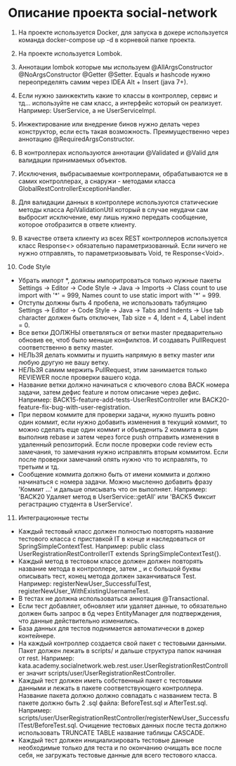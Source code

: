 Описание проекта social-network
=====================================

1) На проекте используется Docker, для запуска в докере используется команда docker-compose up -d в корневой папке проекта.

2) На проекте используется Lombok.

3) Аннотации lombok которые мы используем @AllArgsConstructor @NoArgsConstructor @Getter @Setter. Equals и hashcode нужно переопределять самим через IDEA Alt + Insert (java 7+).

4) Если нужно заинжектить какие то классы в контроллер, сервис и тд... используйте не сам класс, а интерфейс который он реализует. Например: UserService, а не UserServiceImpl.

5) Инжектирование или внедрение бинов нужно делать через конструктор, если есть такая возможность. Преимущественно через аннотацию @RequiredArgsConstructor.

6) В контроллерах используются аннотации @Validated и @Valid для валидации принимаемых объектов.

7) Исключения, выбрасываемые контроллерами, обрабатываются не в самих контроллерах, а снаружи - методами класса GlobalRestControllerExceptionHandler.

8) Для валидации данных в контроллере используются статические методы класса ApiValidationUtil который в случае неудачи сам выбросит исключение, ему лишь нужно передать сообщение, которое отобразится в ответе клиенту.

9) В качестве ответа клиенту из всех REST контроллеров используется класс Response<> обязательно параметризованный. Если ничего не нужно отправлять, то параметризовывать Void, те Response\<Void>.

10) Code Style
* Убрать импорт \*, должны импоритроваться только нужные пакеты Settings -> Editor -> Code Style -> Java -> Imports -> Class count to use import with '\*' = 999, Names count to use static import with '\*' = 999.
* Отступы должны быть 4 пробела, не использовать табуляцию Settings -> Editor -> Code Style -> Java -> Tabs and Indents -> Use tab character должен быть отключен, Tab size = 4, Ident = 4, Label indent = 0.
* Все ветки ДОЛЖНЫ ответвляться от ветки master предварительно обновив ее, чтоб было меньше конфилктов. И создавать PullRequest соответственно в ветку master.
* НЕЛЬЗЯ делать коммиты и пушить напрямую в ветку master или любую другую не вашу ветку.
* НЕЛЬЗЯ самим мержить PullRequest, этим занимается только REVIEWER после проверки вашего кода.
* Название ветки должно начинаться с ключевого слова BACK номера задачи, затем дефис feature и потом описание через дефис. Например: BACK15-feature-add-tests-UserRestController или BACK20-feature-fix-bug-with-user-registration.
* При первом коммите для проверки задачи, нужно пушить ровно один коммит, если нужно добавить изменения в текущий коммит, то можно сделать еще один коммит и объеденить 2 коммита в один выполнив rebase и затем через force push отправить изменения в удаленный репозиторий. Если после проверки code review есть замечания, то замечания нужно исправлять вторым коммитом. Если после проверки замечаний опять нужно что то исправлять, то третьим и тд.
* Сообщение коммита должно быть от имени коммита и должно начинаться с номера задачи. Можно мысленно добавить фразу 'Коммит ...' и дальше описывать что он выполняет. Например: 'BACK20 Удаляет метод в UserService::getAll' или 'BACK5 Фиксит регастрацию студента в UserService'.

11) Интеграционные тесты
* Каждый тестовый класс должен полностью повторять название тестового класса с приставкой IT в конце и наследоваться от SpringSimpleContextTest. Например: public class UserRegistrationRestControllerIT extends SpringSimpleContextTest{}.
* Каждый метод в тестовом классе должен должен повторять название метода в контроллере, затем _ и с большой буквы описывать тест, конец метода должен заканчиваться Test. Например: registerNewUser_SuccessfulTest, registerNewUser_WithExistingUsernameTest.
* В тестах не должна использоваться аннотация @Transactional.
* Если тест добавляет, обновляет или удаляет данные, то обязательно должен быть запрос в бд через EntityManager для подтверждения, что данные действительно изменились.
* База данных для тестов поднимается автоматически в докер контейнере.
* На каждый контроллер создается свой пакет с тестовыми данными. Пакет должен лежать в scripts/ и дальше структура папок начиная от rest. Например: kata.academy.socialnetwork.web.rest.user.UserRegistrationRestController значит scripts/user/UserRegistrationRestController.
* Каждый тест должен иметь собственный пакет с тестовыми данными и лежать в пакете соответствующего контроллера. Название пакета должно должно совпадать с названием теста. В пакете должно быть 2 .sql файла: BeforeTest.sql и AfterTest.sql. Например: scripts/user/UserRegistrationRestController/registerNewUser_SuccessfulTest/BeforeTest.sql. Очищение тестовых данных после теста должно использовать TRUNCATE TABLE название таблицы CASCADE.
* Каждый тест должен инициализировать тестовые данные необходимые только для теста и по окончанию очищать все после себя, не загружать тестовые данные для всего тестового класса.
